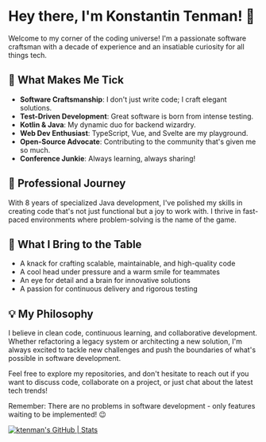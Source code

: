 # Hey there, I'm Konstantin Tenman! 👋

Welcome to my corner of the coding universe! I'm a passionate software craftsman with a decade of experience and an insatiable curiosity for all things tech. 

## 🚀 What Makes Me Tick

- **Software Craftsmanship**: I don't just write code; I craft elegant solutions.
- **Test-Driven Development**: Great software is born from intense testing.
- **Kotlin & Java**: My dynamic duo for backend wizardry.
- **Web Dev Enthusiast**: TypeScript, Vue, and Svelte are my playground.
- **Open-Source Advocate**: Contributing to the community that's given me so much.
- **Conference Junkie**: Always learning, always sharing!

## 💼 Professional Journey

With 8 years of specialized Java development, I've polished my skills in creating code that's not just functional but a joy to work with. I thrive in fast-paced environments where problem-solving is the name of the game.

## 🌟 What I Bring to the Table

- A knack for crafting scalable, maintainable, and high-quality code
- A cool head under pressure and a warm smile for teammates
- An eye for detail and a brain for innovative solutions
- A passion for continuous delivery and rigorous testing

## 💡 My Philosophy

I believe in clean code, continuous learning, and collaborative development. Whether refactoring a legacy system or architecting a new solution, I'm always excited to tackle new challenges and push the boundaries of what's possible in software development.

Feel free to explore my repositories, and don't hesitate to reach out if you want to discuss code, collaborate on a project, or just chat about the latest tech trends!

Remember: There are no problems in software development - only features waiting to be implemented! 😉


[![ktenman's GitHub | Stats](https://stats.quine.sh/ktenman/github?theme=dark)](https://quine.sh?utm_source=widgets&utm_campaign=ktenman)
